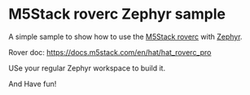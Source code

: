 # M5Stack roverc Zephyr sample

A simple sample to show how to use the [M5Stack roverc](https://shop.m5stack.com/products/roverc-prow-o-m5stickc) with [Zephyr](https://www.zephyrproject.org/).

Rover doc: https://docs.m5stack.com/en/hat/hat_roverc_pro

USe your regular Zephyr workspace to build it.

And Have fun!